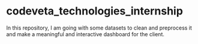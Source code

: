 # codeveta_technologies_internship
In this repository, I am going with some datasets to clean and preprocess it and make a meaningful and interactive dashboard for the client.
